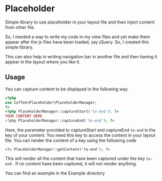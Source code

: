 # Placeholder

Simple library to use placeholder in your layout file and then inject content from other file.

So, I needed a way to write my code in my view files and yet make them appear after the js files have been loaded, say jQuery. So, I created this simple library.

This can also help in writing navigation bar in another file and then having it appear in the layout where you like it.

## Usage

You can capture content to be displayed in the following way

```php
<?php
use Coffee\Placeholder\PlaceholderManager;
?>
<?php PlaceholderManager::captureStart('to-end'); ?>
YOUR CONTENT HERE
<?php PlaceholderManager::captureEnd('to-end'); ?>
```

Here, the parameter provided to captureStart and captureEnd `to-end` is the key of your content. You need this key to access the content 
in your layout file.
You can render the content of a key using the following code
```
<?= PlaceholderManager::getContent('to-end'); ?>
```

This will render all the content that have been captured under the key `to-end` . If no content have been captured, it will not render anything.


You can find an example in the Example directory
